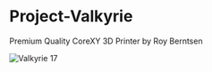 # Project-Valkyrie
Premium Quality CoreXY 3D Printer by Roy Berntsen

![Valkyrie 17](https://user-images.githubusercontent.com/32734385/133403517-50f967be-ae70-4f39-b44d-fa672a1c114b.PNG)
